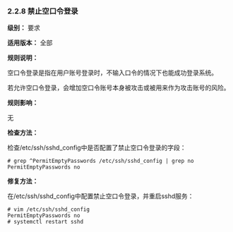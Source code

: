 ### 2.2.8 禁止空口令登录

**级别：** 要求

**适用版本：** 全部

**规则说明：** 

空口令登录是指在用户账号登录时，不输入口令的情况下也能成功登录系统。

若允许空口令登录，会增加空口令账号本身被攻击或被用来作为攻击账号的风险。

**规则影响：**

无

**检查方法：**

检查/etc/ssh/sshd_config中是否配置了禁止空口令登录的字段：

```
# grep ^PermitEmptyPasswords /etc/ssh/sshd_config | grep no
PermitEmptyPasswords no
```

**修复方法：**

在/etc/ssh/sshd_config中配置禁止空口令登录，并重启sshd服务：

```
# vim /etc/ssh/sshd_config
PermitEmptyPasswords no
# systemctl restart sshd
```